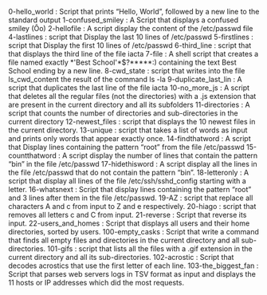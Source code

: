 0-hello_world : Script that prints “Hello, World”, followed by a new line to the standard output
1-confused_smiley : A Script that displays a confused smiley (Ôo)
2-hellofile : A script display the content of the /etc/passwd file
4-lastlines : script that Display the last 10 lines of /etc/passwd
5-firstlines : script that Display the first 10 lines of /etc/passwd
6-third_line : script that that displays the third line of the file iacta
7-file : A  shell script that creates a file named exactly \*\'Best School\'\*$\?\*\*\*\*\*:) containing the text Best School ending by a new line.
8-cwd_state : script that writes into the file ls_cwd_content the result of the command ls -la
9-duplicate_last_lin : A script that duplicates the last line of the file iacta
10-no_more_js : A script that deletes all the regular files (not the directories) with a .js extension that are present in the current directory and all its subfolders
11-directories : A script that counts the number of directories and sub-directories in the current directory
12-newest_files : script that displays the 10 newest files in the current directory.
13-unique : script  that takes a list of words as input and prints only words that appear exactly once.
14-findthatword : A script that Display lines containing the pattern “root” from the file /etc/passwd
15-countthatword : A script display the number of lines that contain the pattern “bin” in the file /etc/passwd
17-hidethisword : A script display all the lines in the file /etc/passwd that do not contain the pattern “bin”.
18-letteronly : A script that display all lines of the file /etc/ssh/sshd_config starting with a letter.
16-whatsnext : Script that display lines containing the pattern “root” and 3 lines after them in the file /etc/passwd.
19-AZ : script that replace all characters A and c from input to Z and e respectively.
20-hiago : script that removes all letters c and C from input.
21-reverse : Script that reverse its input.
22-users_and_homes : Script that displays all users and their home directories, sorted by users.
100-empty_casks : Script that write a command that finds all empty files and directories in the current directory and all sub-directories.
101-gifs : script that lists all the files with a .gif extension in the current directory and all its sub-directories.
102-acrostic : Script that decodes acrostics that use the first letter of each line.
103-the_biggest_fan : Script that parses web servers logs in TSV format as input and displays the 11 hosts or IP addresses which did the most requests.
